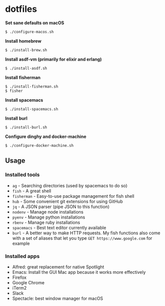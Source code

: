 # dotfiles

**Set sane defaults on macOS**

```
$ ./configure-macos.sh
```

**Install homebrew**

```
$ ./install-brew.sh
```

**Install asdf-vm (primarily for elixir and erlang)**

```
$ ./install-asdf.sh
```

**Install fisherman**

```
$ ./install-fisherman.sh
$ fisher
```

**Install spacemacs**

```
$ ./install-spacemacs.sh
```

**Install burl**

```
$ ./install-burl.sh
```

**Configure dinghy and docker-machine**

```
$ ./configure-docker-machine.sh
```

## Usage

### Installed tools

- `ag` - Searching directories (used by spacemacs to do so)
- `fish` - A great shell
- `fisherman` - Easy-to-use package management for fish shell
- `hub` - Some convenient git extensions for using GitHub
- `jq` - A JSON parser (pipe JSON to this function)
- `nodenv` - Manage node installations
- `pyenv` - Manage python installations
- `rbenv` - Manage ruby installations
- `spacemacs` - Best text editor currently available
- `burl` - A better way to make HTTP requests. My fish functions also come with a set of aliases that let you type `GET https://www.google.com` for example

### Installed apps

- Alfred: great replacement for native Spotlight
- Emacs: Install the GUI Mac app because it works more effectively
- Firefox
- Google Chrome
- iTerm2
- Slack
- Spectacle: best window manager for macOS
